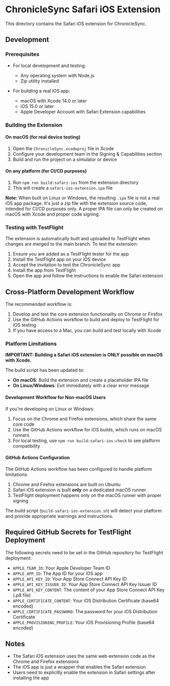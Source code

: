 # ChronicleSync Safari iOS Extension

This directory contains the Safari iOS extension for ChronicleSync.

## Development

### Prerequisites

- For local development and testing:
  - Any operating system with Node.js
  - Zip utility installed

- For building a real iOS app:
  - macOS with Xcode 14.0 or later
  - iOS 15.0 or later
  - Apple Developer Account with Safari Extension capabilities

### Building the Extension

#### On macOS (for real device testing)

1. Open the `ChronicleSync.xcodeproj` file in Xcode
2. Configure your development team in the Signing & Capabilities section
3. Build and run the project on a simulator or device

#### On any platform (for CI/CD purposes)

1. Run `npm run build:safari-ios` from the extension directory
2. This will create a `safari-ios-extension.ipa` file

**Note:** When built on Linux or Windows, the resulting `.ipa` file is not a real iOS app package. It's just a zip file with the extension source code, intended for CI/CD purposes only. A proper IPA file can only be created on macOS with Xcode and proper code signing.

### Testing with TestFlight

The extension is automatically built and uploaded to TestFlight when changes are merged to the main branch. To test the extension:

1. Ensure you are added as a TestFlight tester for the app
2. Install the TestFlight app on your iOS device
3. Accept the invitation to test the ChronicleSync app
4. Install the app from TestFlight
5. Open the app and follow the instructions to enable the Safari extension

## Cross-Platform Development Workflow

The recommended workflow is:

1. Develop and test the core extension functionality on Chrome or Firefox
2. Use the GitHub Actions workflow to build and deploy to TestFlight for iOS testing
3. If you have access to a Mac, you can build and test locally with Xcode

### Platform Limitations

**IMPORTANT: Building a Safari iOS extension is ONLY possible on macOS with Xcode.**

The build script has been updated to:
- **On macOS**: Build the extension and create a placeholder IPA file
- **On Linux/Windows**: Exit immediately with a clear error message

#### Development Workflow for Non-macOS Users

If you're developing on Linux or Windows:

1. Focus on the Chrome and Firefox extensions, which share the same core code
2. Use the GitHub Actions workflow for iOS builds, which runs on macOS runners
3. For local testing, use `npm run build:safari-ios:check` to see platform compatibility

#### GitHub Actions Configuration

The GitHub Actions workflow has been configured to handle platform limitations:
1. Chrome and Firefox extensions are built on Ubuntu
2. Safari iOS extension is built **only** on a dedicated macOS runner
3. TestFlight deployment happens only on the macOS runner with proper signing

The build script (`build-safari-ios-extension.sh`) will detect your platform and provide appropriate warnings and instructions.

## Required GitHub Secrets for TestFlight Deployment

The following secrets need to be set in the GitHub repository for TestFlight deployment:

- `APPLE_TEAM_ID`: Your Apple Developer Team ID
- `APPLE_APP_ID`: The App ID for your iOS app
- `APPLE_API_KEY_ID`: Your App Store Connect API Key ID
- `APPLE_API_KEY_ISSUER_ID`: Your App Store Connect API Key Issuer ID
- `APPLE_API_KEY_CONTENT`: The content of your App Store Connect API Key (.p8 file)
- `APPLE_CERTIFICATE_CONTENT`: Your iOS Distribution Certificate (base64 encoded)
- `APPLE_CERTIFICATE_PASSWORD`: The password for your iOS Distribution Certificate
- `APPLE_PROVISIONING_PROFILE`: Your iOS Provisioning Profile (base64 encoded)

## Notes

- The Safari iOS extension uses the same web extension code as the Chrome and Firefox extensions
- The iOS app is just a wrapper that enables the Safari extension
- Users need to explicitly enable the extension in Safari settings after installing the app